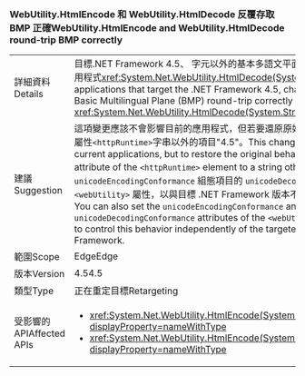 ### <a name="webutilityhtmlencode-and-webutilityhtmldecode-round-trip-bmp-correctly"></a><span data-ttu-id="f09d5-101">WebUtility.HtmlEncode 和 WebUtility.HtmlDecode 反覆存取 BMP 正確</span><span class="sxs-lookup"><span data-stu-id="f09d5-101">WebUtility.HtmlEncode and WebUtility.HtmlDecode round-trip BMP correctly</span></span>

|   |   |
|---|---|
|<span data-ttu-id="f09d5-102">詳細資料</span><span class="sxs-lookup"><span data-stu-id="f09d5-102">Details</span></span>|<span data-ttu-id="f09d5-103">目標.NET Framework 4.5、 字元以外的基本多語文平面 (BMP) 來回正確時傳遞至的應用程式<xref:System.Net.WebUtility.HtmlDecode(System.String)>方法。</span><span class="sxs-lookup"><span data-stu-id="f09d5-103">For applications that target the .NET Framework 4.5, characters that are outside the Basic Multilingual Plane (BMP) round-trip correctly when they are passed to the <xref:System.Net.WebUtility.HtmlDecode(System.String)> methods.</span></span>|
|<span data-ttu-id="f09d5-104">建議</span><span class="sxs-lookup"><span data-stu-id="f09d5-104">Suggestion</span></span>|<span data-ttu-id="f09d5-105">這項變更應該不會影響目前的應用程式，但若要還原原始行為，設定<code>targetFramework</code>屬性<code>&lt;httpRuntime&gt;</code>字串以外的項目&quot;4.5&quot;。</span><span class="sxs-lookup"><span data-stu-id="f09d5-105">This change should have no effect on current applications, but to restore the original behavior, set the <code>targetFramework</code> attribute of the <code>&lt;httpRuntime&gt;</code> element to a string other than &quot;4.5&quot;.</span></span> <span data-ttu-id="f09d5-106">您也可以設定 <code>unicodeEncodingConformance</code> 組態項目的 <code>unicodeDecodingConformance</code> 和 <code>&lt;webUtility&gt;</code> 屬性，以與目標 .NET Framework 版本不相關的方式控制這個行為。</span><span class="sxs-lookup"><span data-stu-id="f09d5-106">You can also set the <code>unicodeEncodingConformance</code> and <code>unicodeDecodingConformance</code> attributes of the <code>&lt;webUtility&gt;</code> configuration element to control this behavior independently of the targeted version of the .NET Framework.</span></span>|
|<span data-ttu-id="f09d5-107">範圍</span><span class="sxs-lookup"><span data-stu-id="f09d5-107">Scope</span></span>|<span data-ttu-id="f09d5-108">Edge</span><span class="sxs-lookup"><span data-stu-id="f09d5-108">Edge</span></span>|
|<span data-ttu-id="f09d5-109">版本</span><span class="sxs-lookup"><span data-stu-id="f09d5-109">Version</span></span>|<span data-ttu-id="f09d5-110">4.5</span><span class="sxs-lookup"><span data-stu-id="f09d5-110">4.5</span></span>|
|<span data-ttu-id="f09d5-111">類型</span><span class="sxs-lookup"><span data-stu-id="f09d5-111">Type</span></span>|<span data-ttu-id="f09d5-112">正在重定目標</span><span class="sxs-lookup"><span data-stu-id="f09d5-112">Retargeting</span></span>|
|<span data-ttu-id="f09d5-113">受影響的 API</span><span class="sxs-lookup"><span data-stu-id="f09d5-113">Affected APIs</span></span>|<ul><li><xref:System.Net.WebUtility.HtmlEncode(System.String)?displayProperty=nameWithType></li><li><xref:System.Net.WebUtility.HtmlEncode(System.String,System.IO.TextWriter)?displayProperty=nameWithType></li></ul>|

